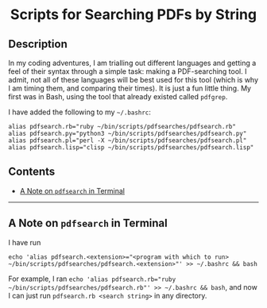 <h1 align="center">
Scripts for Searching PDFs by String
</h1>


## Description
In my coding adventures, I am trialling out different languages and getting a feel of their syntax through a simple task: making a PDF-searching tool.  I admit, not all of these languages will be best used for this tool (which is why I am timing them, and comparing their times).  It is just a fun little thing.  My first was in Bash, using the tool that already existed called `pdfgrep`.

I have added the following to my `~/.bashrc`:
```
alias pdfsearch.rb="ruby ~/bin/scripts/pdfsearches/pdfsearch.rb"
alias pdfsearch.py="python3 ~/bin/scripts/pdfsearches/pdfsearch.py"
alias pdfsearch.pl="perl -X ~/bin/scripts/pdfsearches/pdfsearch.pl"
alias pdfsearch.lisp="clisp ~/bin/scripts/pdfsearches/pdfsearch.lisp"
```

## Contents
- [A Note on `pdfsearch` in Terminal](#a-note-on-pdfsearch-in-terminal)

---

## A Note on `pdfsearch` in Terminal

I have run
```
echo 'alias pdfsearch.<extension>="<program with which to run> ~/bin/scripts/pdfsearches/pdfsearch.<extension>"' >> ~/.bashrc && bash
```
For example, I ran `echo 'alias pdfsearch.rb="ruby ~/bin/scripts/pdfsearches/pdfsearch.rb"' >> ~/.bashrc && bash`, and now I can just run `pdfsearch.rb <search string>` in any directory.
